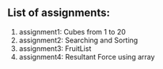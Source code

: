 ## List of assignments:
1. assignment1: Cubes from 1 to 20 
2. assignment2: Searching and Sorting
3. assignment3: FruitList
4. assignment4: Resultant Force using array
